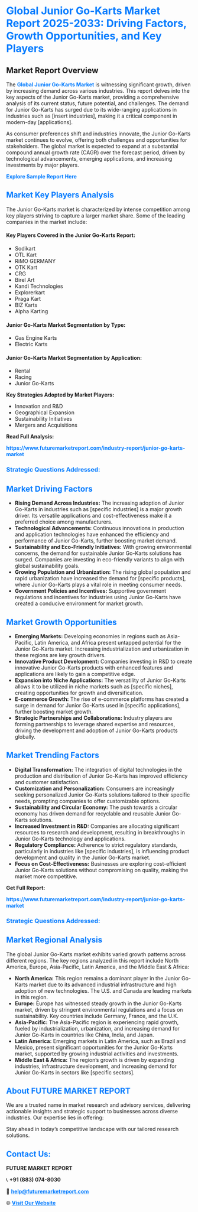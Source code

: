 <h1 style="color: #007BFF;">Global Junior Go-Karts Market Report 2025-2033: Driving Factors, Growth Opportunities, and Key Players</h1>

<section id="overview">
<h2>Market Report Overview</h2>
<p>The <a href="https://www.futuremarketreport.com/industry-report/junior-go-karts-market" style="color: #007BFF; text-decoration: none;"><strong>Global Junior Go-Karts Market</strong></a> is witnessing significant growth, driven by increasing demand across various industries. This report delves into the key aspects of the Junior Go-Karts market, providing a comprehensive analysis of its current status, future potential, and challenges. The demand for Junior Go-Karts has surged due to its wide-ranging applications in industries such as [insert industries], making it a critical component in modern-day [applications].</p>
<p>As consumer preferences shift and industries innovate, the Junior Go-Karts market continues to evolve, offering both challenges and opportunities for stakeholders. The global market is expected to expand at a substantial compound annual growth rate (CAGR) over the forecast period, driven by technological advancements, emerging applications, and increasing investments by major players.</p>
</section>

<section id="overview">
<p><a href="https://www.futuremarketreport.com/request-sample/reportId=126299" style="color: #007BFF; text-decoration: none;"><strong>Explore Sample Report Here</strong></a></p>
</section>

<section id="key-players">
<h2 style="color: #007BFF;">Market Key Players Analysis</h2>
<p>The Junior Go-Karts market is characterized by intense competition among key players striving to capture a larger market share. Some of the leading companies in the market include:</p>
<h4>Key Players Covered in the Junior Go-Karts Report:</h4>
<ul><li>Sodikart</li><li>OTL Kart</li><li>RiMO GERMANY</li><li>OTK Kart</li><li>CRG</li><li>Birel Art</li><li>Kandi Technologies</li><li>Explorerkart</li><li>Praga Kart</li><li>BIZ Karts</li><li>Alpha Karting</li></ul>
<h4>Junior Go-Karts Market Segmentation by Type:</h4>
<ul><li>Gas Engine Karts</li><li>Electric Karts</li></ul>

<h4>Junior Go-Karts Market Segmentation by Application:</h4>
<ul><li>Rental</li><li>Racing</li><li>Junior Go-Karts</li></ul>
<p><strong>Key Strategies Adopted by Market Players:</strong></p>
<ul>
<li>Innovation and R&D</li>
<li>Geographical Expansion</li>
<li>Sustainability Initiatives</li>
<li>Mergers and Acquisitions</li>
</ul>
</section>

<section>
<p><strong>Read Full Analysis: </strong></p><a href="https://www.futuremarketreport.com/industry-report/junior-go-karts-market" style="color: #007BFF; text-decoration: none;"><strong>https://www.futuremarketreport.com/industry-report/junior-go-karts-market</strong></a>
<h3 style="color: #007BFF;">Strategic Questions Addressed:</h3>
</section>

<section id="driving-factors">
<h2 style="color: #007BFF;">Market Driving Factors</h2>
<ul>
<li><strong>Rising Demand Across Industries:</strong> The increasing adoption of Junior Go-Karts in industries such as [specific industries] is a major growth driver. Its versatile applications and cost-effectiveness make it a preferred choice among manufacturers.</li>
<li><strong>Technological Advancements:</strong> Continuous innovations in production and application technologies have enhanced the efficiency and performance of Junior Go-Karts, further boosting market demand.</li>
<li><strong>Sustainability and Eco-Friendly Initiatives:</strong> With growing environmental concerns, the demand for sustainable Junior Go-Karts solutions has surged. Companies are investing in eco-friendly variants to align with global sustainability goals.</li>
<li><strong>Growing Population and Urbanization:</strong> The rising global population and rapid urbanization have increased the demand for [specific products], where Junior Go-Karts plays a vital role in meeting consumer needs.</li>
<li><strong>Government Policies and Incentives:</strong> Supportive government regulations and incentives for industries using Junior Go-Karts have created a conducive environment for market growth.</li>
</ul>
</section>

<section id="growth-opportunities">
<h2 style="color: #007BFF;">Market Growth Opportunities</h2>
<ul>
<li><strong>Emerging Markets:</strong> Developing economies in regions such as Asia-Pacific, Latin America, and Africa present untapped potential for the Junior Go-Karts market. Increasing industrialization and urbanization in these regions are key growth drivers.</li>
<li><strong>Innovative Product Development:</strong> Companies investing in R&D to create innovative Junior Go-Karts products with enhanced features and applications are likely to gain a competitive edge.</li>
<li><strong>Expansion into Niche Applications:</strong> The versatility of Junior Go-Karts allows it to be utilized in niche markets such as [specific niches], creating opportunities for growth and diversification.</li>
<li><strong>E-commerce Growth:</strong> The rise of e-commerce platforms has created a surge in demand for Junior Go-Karts used in [specific applications], further boosting market growth.</li>
<li><strong>Strategic Partnerships and Collaborations:</strong> Industry players are forming partnerships to leverage shared expertise and resources, driving the development and adoption of Junior Go-Karts products globally.</li>
</ul>
</section>

<section id="trending-factors">
<h2 style="color: #007BFF;">Market Trending Factors</h2>
<ul>
<li><strong>Digital Transformation:</strong> The integration of digital technologies in the production and distribution of Junior Go-Karts has improved efficiency and customer satisfaction.</li>
<li><strong>Customization and Personalization:</strong> Consumers are increasingly seeking personalized Junior Go-Karts solutions tailored to their specific needs, prompting companies to offer customizable options.</li>
<li><strong>Sustainability and Circular Economy:</strong> The push towards a circular economy has driven demand for recyclable and reusable Junior Go-Karts solutions.</li>
<li><strong>Increased Investment in R&D:</strong> Companies are allocating significant resources to research and development, resulting in breakthroughs in Junior Go-Karts technology and applications.</li>
<li><strong>Regulatory Compliance:</strong> Adherence to strict regulatory standards, particularly in industries like [specific industries], is influencing product development and quality in the Junior Go-Karts market.</li>
<li><strong>Focus on Cost-Effectiveness:</strong> Businesses are exploring cost-efficient Junior Go-Karts solutions without compromising on quality, making the market more competitive.</li>
</ul>
</section>

<section>
<p><strong>Get Full Report: </strong></p><a href="https://www.futuremarketreport.com/industry-report/junior-go-karts-market" style="color: #007BFF; text-decoration: none;"><strong>https://www.futuremarketreport.com/industry-report/junior-go-karts-market</strong></a>
<h3 style="color: #007BFF;">Strategic Questions Addressed:</h3>
</section>


<section id="regional-analysis">
<h2 style="color: #007BFF;">Market Regional Analysis</h2>
<p>The global Junior Go-Karts market exhibits varied growth patterns across different regions. The key regions analyzed in this report include North America, Europe, Asia-Pacific, Latin America, and the Middle East & Africa:</p>
<ul>
<li><strong>North America:</strong> This region remains a dominant player in the Junior Go-Karts market due to its advanced industrial infrastructure and high adoption of new technologies. The U.S. and Canada are leading markets in this region.</li>
<li><strong>Europe:</strong> Europe has witnessed steady growth in the Junior Go-Karts market, driven by stringent environmental regulations and a focus on sustainability. Key countries include Germany, France, and the U.K.</li>
<li><strong>Asia-Pacific:</strong> The Asia-Pacific region is experiencing rapid growth, fueled by industrialization, urbanization, and increasing demand for Junior Go-Karts in countries like China, India, and Japan.</li>
<li><strong>Latin America:</strong> Emerging markets in Latin America, such as Brazil and Mexico, present significant opportunities for the Junior Go-Karts market, supported by growing industrial activities and investments.</li>
<li><strong>Middle East & Africa:</strong> The region’s growth is driven by expanding industries, infrastructure development, and increasing demand for Junior Go-Karts in sectors like [specific sectors].</li>
</ul>
</section>

<footer>
<h2 style="color: #007BFF;">About FUTURE MARKET REPORT</h2>
<p>We are a trusted name in market research and advisory services, delivering actionable insights and strategic support to businesses across diverse industries. Our expertise lies in offering:</p>

<p>Stay ahead in today’s competitive landscape with our tailored research solutions.</p>

<h2 style="color: #007BFF;">Contact Us:</h2>
<p><strong>FUTURE MARKET REPORT</strong></p>
<p>📞 <strong>+91 (883) 074-8030</strong></p>
<p>📧 <strong><a href="mailto:help@futuremarketreport.com" style="color: #007BFF;">help@futuremarketreport.com</a></strong></p>
<p>🌐 <strong><a href="https://www.futuremarketreport.com/" style="color: #007BFF;">Visit Our Website</a></strong></p>
</footer>